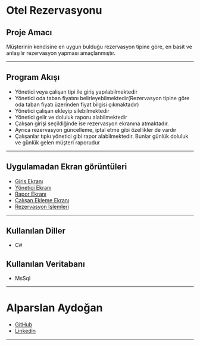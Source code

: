 # Otel Rezervasyonu

## Proje Amacı
Müşterinin kendisine en uygun bulduğu rezervasyon tipine göre, en basit ve anlaşılır rezervasyon yapması amaçlanmıştır.
*** 

## Program Akışı
* Yönetici veya çalışan tipi ile giriş yapılabilmektedir
* Yönetici oda taban fiyatını belirleyebilmektedir(Rezervasyon tipine göre oda taban fiyatı üzerinden fiyat bilgisi çıkmaktadır)
* Yönetici çalışan ekleyip silebilmektedir
* Yönetici gelir ve doluluk raporu alabilmektedir 
* Çalışan girişi seçildiğinde ise rezervasyon ekranına atmaktadır. 
* Ayrıca rezervasyon güncelleme, iptal etme gibi özellikler de vardır
* Çalışanlar tıpkı yönetici gibi rapor alabilmektedir. Bunlar günlük doluluk ve günlük gelen müşteri raporudur
***

## Uygulamadan Ekran görüntüleri
* [Giriş Ekranı](https://raw.githubusercontent.com/Alparslan524/OtelRezervasyonUygulamasi/main/EkranGoruntuleri/GirisEkrani.png)
* [Yönetici Ekranı](https://raw.githubusercontent.com/Alparslan524/OtelRezervasyonUygulamasi/main/EkranGoruntuleri/YoneticiEkrani.png)
* [Rapor Ekranı](https://raw.githubusercontent.com/Alparslan524/OtelRezervasyonUygulamasi/main/EkranGoruntuleri/YöneticiRaporEkrani.png)
* [Çalışan Ekleme Ekranı ](https://raw.githubusercontent.com/Alparslan524/OtelRezervasyonUygulamasi/main/EkranGoruntuleri/CalisanKayitEkrani.png)
* [Rezervasyon İşlemleri](https://raw.githubusercontent.com/Alparslan524/OtelRezervasyonUygulamasi/main/EkranGoruntuleri/RezervasyonEkrani.png)
***
## Kullanılan Diller
* C#
## Kullanılan Veritabanı
* MsSql
***


# Alparslan Aydoğan
- [GitHub](https://github.com/Alparslan524)
- [Linkedin](https://www.linkedin.com/in/alparslan-aydoğan-6038771bb/)
***
